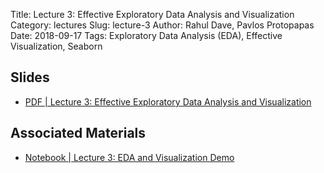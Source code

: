 Title: Lecture 3: Effective Exploratory Data Analysis and Visualization
Category: lectures
Slug: lecture-3
Author: Rahul Dave, Pavlos Protopapas
Date: 2018-09-17
Tags: Exploratory Data Analysis (EDA), Effective Visualization, Seaborn

## Slides

- [PDF | Lecture 3: Effective Exploratory Data Analysis and Visualization]({attach}presentation/lecture3.pdf)

## Associated Materials

- [Notebook | Lecture 3: EDA and Visualization Demo]({filename}notebook/lecture3.ipynb)
